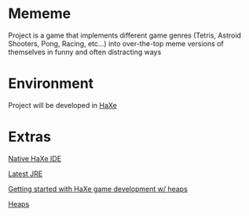 # Mememe

Project is a game that implements different game genres (Tetris, Astroid Shooters, Pong, Racing, etc...) into over-the-top meme versions of themselves in funny and often distracting ways

# Environment

Project will be developed in [HaXe](https://haxe.org/download/)

# Extras

[Native HaXe IDE](http://haxedevelop.org/)

[Latest JRE](https://www.java.com/en/download/manual.jsp)

[Getting started with HaXe game development w/ heaps](https://www.youtube.com/watch?v=HociBvvrZyE)

[Heaps](https://github.com/HeapsIO/heaps)
